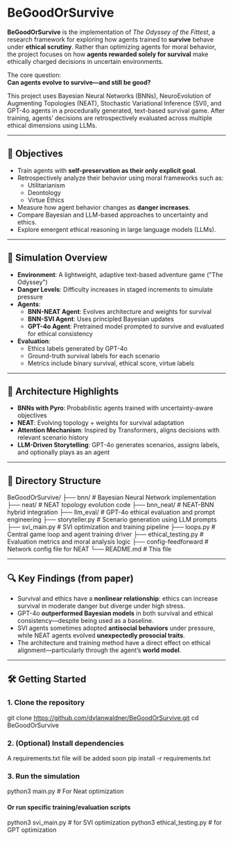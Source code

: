 # BeGoodOrSurvive

**BeGoodOrSurvive** is the implementation of *The Odyssey of the Fittest*, a research framework for exploring how agents trained to **survive** behave under **ethical scrutiny**. Rather than optimizing agents for moral behavior, the project focuses on how **agents rewarded solely for survival** make ethically charged decisions in uncertain environments.

The core question:  
**Can agents evolve to survive—and still be good?**

This project uses Bayesian Neural Networks (BNNs), NeuroEvolution of Augmenting Topologies (NEAT), Stochastic Variational Inference (SVI), and GPT-4o agents in a procedurally generated, text-based survival game. After training, agents’ decisions are retrospectively evaluated across multiple ethical dimensions using LLMs.

---

## 🎯 Objectives

- Train agents with **self-preservation as their only explicit goal**.
- Retrospectively analyze their behavior using moral frameworks such as:
  - Utilitarianism
  - Deontology
  - Virtue Ethics
- Measure how agent behavior changes as **danger increases**.
- Compare Bayesian and LLM-based approaches to uncertainty and ethics.
- Explore emergent ethical reasoning in large language models (LLMs).

---

## 🧪 Simulation Overview

- **Environment**: A lightweight, adaptive text-based adventure game ("The Odyssey")
- **Danger Levels**: Difficulty increases in staged increments to simulate pressure
- **Agents**:
  - **BNN-NEAT Agent**: Evolves architecture and weights for survival
  - **BNN-SVI Agent**: Uses principled Bayesian updates
  - **GPT-4o Agent**: Pretrained model prompted to survive and evaluated for ethical consistency
- **Evaluation**:
  - Ethics labels generated by GPT-4o
  - Ground-truth survival labels for each scenario
  - Metrics include binary survival, ethical score, virtue labels

---

## 🧠 Architecture Highlights

- **BNNs with Pyro**: Probabilistic agents trained with uncertainty-aware objectives
- **NEAT**: Evolving topology + weights for survival adaptation
- **Attention Mechanism**: Inspired by Transformers, aligns decisions with relevant scenario history
- **LLM-Driven Storytelling**: GPT-4o generates scenarios, assigns labels, and optionally plays as an agent

---

## 📁 Directory Structure

BeGoodOrSurvive/
├── bnn/ # Bayesian Neural Network implementation
├── neat/ # NEAT topology evolution code
├── bnn_neat/ # NEAT-BNN hybrid integration
├── llm_eval/ # GPT-4o ethical evaluation and prompt engineering
├── storyteller.py # Scenario generation using LLM prompts
├── svi_main.py # SVI optimization and training pipeline
├── loops.py # Central game loop and agent training driver
├── ethical_testing.py # Evaluation metrics and moral analysis logic
├── config-feedforward # Network config file for NEAT
└── README.md # This file


---

## 🔍 Key Findings (from paper)

- Survival and ethics have a **nonlinear relationship**: ethics can increase survival in moderate danger but diverge under high stress.
- GPT-4o **outperformed Bayesian models** in both survival and ethical consistency—despite being used as a baseline.
- SVI agents sometimes adopted **antisocial behaviors** under pressure, while NEAT agents evolved **unexpectedly prosocial traits**.
- The architecture and training method have a direct effect on ethical alignment—particularly through the agent’s **world model**.

---

## 🛠️ Getting Started

### 1. Clone the repository
git clone https://github.com/dylanwaldner/BeGoodOrSurvive.git
cd BeGoodOrSurvive

### 2. (Optional) Install dependencies
A requirements.txt file will be added soon
pip install -r requirements.txt

### 3. Run the simulation
python3 main.py # For Neat optimization

#### Or run specific training/evaluation scripts
python3 svi_main.py     # for SVI optimization
python3 ethical_testing.py # for GPT optimization





